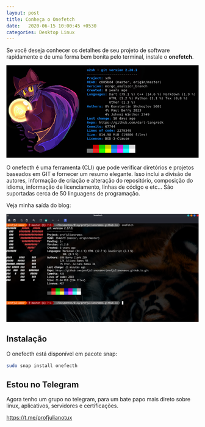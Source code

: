 ```yaml
---
layout: post
title: Conheça o Onefetch
date:   2020-06-15 10:00:45 +0530
categories: Desktop Linux
---
```


Se você deseja conhecer os detalhes de seu projeto de software rapidamente e de uma forma bem bonita pelo terminal, instale o **onefetch**. 

![onefetch](/blog/images/kitty.png)

O onefecth é uma ferramenta (CLI) que pode verificar diretórios e projetos baseados em GIT e fornecer um resumo elegante. Isso inclui a divisão de autores, informação de criação e alteração do repositório, composição do idioma, informação de licenciamento, linhas de código e etc... São suportadas cerca de 50 linguagens de programação.

Veja minha saída do blog:

![onefetch my](/blog/images/onefetch.png)


## Instalação 

O onefecth está disponível em pacote snap:

```bash
sudo snap install onefecth
```

## Estou no Telegram
Agora tenho um grupo no telegram, para um bate papo mais direto sobre linux, aplicativos, servidores e certificações.

<https://t.me/profjulianotux>

